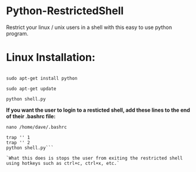 # Python-RestrictedShell

Restrict your linux / unix users in a shell with this easy to use python program.

# **Linux Installation:**

```git clone https://github.com/60x/Python-RestrictedShell && cd Python-RestrictedShell

sudo apt-get install python

sudo apt-get update

python shell.py
```

**If you want the user to login to a resticted shell, add these lines to the end of their .bashrc file:**

```nano /home/dave/.bashrc```

```
trap '' 1
trap '' 2
python shell.py```

`What this does is stops the user from exiting the restricted shell using hotkeys such as ctrl+c, ctrl+x, etc.`
